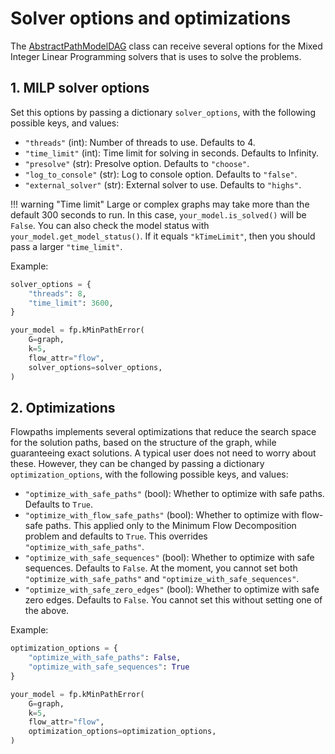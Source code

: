# Solver options and optimizations

The [AbstractPathModelDAG](abstract-path-model.md) class can receive several options for the Mixed Integer Linear Programming solvers that is uses to solve the problems. 

## 1. MILP solver options

Set this options by passing a dictionary `solver_options`, with the following possible keys, and values:

- `"threads"` (int): Number of threads to use. Defaults to 4.
- `"time_limit"` (int): Time limit for solving in seconds. Defaults to Infinity.
- `"presolve"` (str): Presolve option. Defaults to `"choose"`.
- `"log_to_console"` (str): Log to console option. Defaults to `"false"`.
- `"external_solver"` (str): External solver to use. Defaults to `"highs"`.

!!! warning "Time limit"
    Large or complex graphs may take more than the default 300 seconds to run. In this case, `your_model.is_solved()` will be `False`. You can also check the model status with `your_model.get_model_status()`. If it equals `"kTimeLimit"`, then you should pass a larger `"time_limit"`.

Example:

``` python
solver_options = {
    "threads": 8,
    "time_limit": 3600,
}

your_model = fp.kMinPathError(
    G=graph,
    k=5,
    flow_attr="flow",
    solver_options=solver_options,
)
```

## 2. Optimizations

Flowpaths implements several optimizations that reduce the search space for the solution paths, based on the structure of the graph, while guaranteeing exact solutions. A typical user does not need to worry about these. However, they can be changed by passing a dictionary `optimization_options`, with the following possible keys, and values:

- `"optimize_with_safe_paths"` (bool): Whether to optimize with safe paths. Defaults to `True`.
- `"optimize_with_flow_safe_paths"` (bool): Whether to optimize with flow-safe paths. This applied only to the Minimum Flow Decomposition problem and defaults to `True`. This overrides `"optimize_with_safe_paths"`.
- `"optimize_with_safe_sequences"` (bool): Whether to optimize with safe sequences. Defaults to `False`. At the moment, you cannot set both `"optimize_with_safe_paths"` and `"optimize_with_safe_sequences"`.
- `"optimize_with_safe_zero_edges"` (bool): Whether to optimize with safe zero edges. Defaults to `False`. You cannot set this without setting one of the above.

Example:

``` python
optimization_options = {
    "optimize_with_safe_paths": False,
    "optimize_with_safe_sequences": True
}

your_model = fp.kMinPathError(
    G=graph,
    k=5,
    flow_attr="flow",
    optimization_options=optimization_options,
)
```


